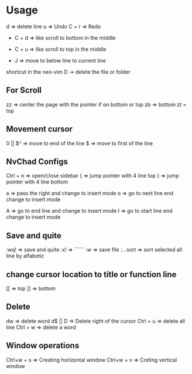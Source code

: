 # Usage


d => delete line
u => Undo
C + r => Redo




- C + d => like scroll to bottom in the middle
- C + u => like scroll to top in the middle



- J => move to below line to current line


shortcut in the neo-vim
D -> delete the file or folder 

## For Scroll
zz => center the page with the pointer if on bottom or top 
zb => bottom
zt = top

## Movement cursor
0 || $^ => move to end of the line
$ => move to first of the line
 
## NvChad Configs

Ctrl + n => open/close sidebar 
{ => jump pointer with  4 line top
} => jump pointer with  4 line bottom


a => pass the right and change to insert mode
o => go to next line end change to insert mode
    
A => go to end line and change to insert mode
I => go to start line end change to insert mode


## Save and quite
:wq! => save and quite
:x! => ``````
:w => save file
:...sort => sort selected all line by alfabetic



## change cursor location to title or function line
[[ => top
]] => bottom

## Delete 

dw => delete word
d$ || D => Delete right of the cursor
Ctrl + u => delete all line
Ctrl + w => delete a word

## Window operations
 Ctrl+w + s => Creating horizontal window
 Ctrl+w + v => Creting vertical window

